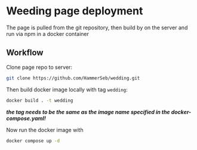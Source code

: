 # Weeding page deployment

The page is pulled from the git repository, then build by on the server and run via npm in a docker container

## Workflow

Clone page repo to server:

```bash
git clone https://github.com/HammerSeb/wedding.git
```

Then build docker image locally with tag `wedding`:

```bash
docker build . -t wedding
```

**_the tag needs to be the same as the image name specified in the docker-compose.yaml!_**

Now run the docker image with

```bash
docker compose up -d
```
